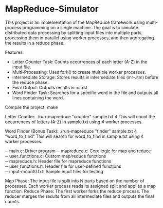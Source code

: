 # MapReduce-Simulator

This project is an implementation of the MapReduce framework using multi-process programming on a single machine. The goal is to simulate distributed data processing by splitting input files into multiple parts, processing them in parallel using worker processes, and then aggregating the results in a reduce phase.

Features:
- Letter Counter Task: Counts occurrences of each letter (A-Z) in the input file.
- Multi-Processing: Uses fork() to create multiple worker processes.
- Intermediate Storage: Stores results in intermediate files (mr-<id>.itm) before the reduce phase.
- Final Output: Outputs results in mr.rst.
- Word Finder Task: Searches for a specific word in the file and outputs all lines containing the word.

Compile the project:
make

Letter Counter:
./run-mapreduce "counter" sample.txt 4
This will count the occurrences of letters (A-Z) in sample.txt using 4 worker processes.

Word Finder (Bonus Task):
./run-mapreduce "finder" sample.txt 4 "word_to_find"
This will search for word_to_find in sample.txt using 4 worker processes.

─ main.c: Driver program
─ mapreduce.c: Core logic for map and reduce<br />
─ user_functions.c: Custom map/reduce functions<br />
─ mapreduce.h: Header file for mapreduce functions<br />
─ user_functions.h: Header file for user-defined functions<br />
─ input-moon10.txt: Sample input files for testing<br />

Map Phase:
The input file is split into N parts based on the number of processes.
Each worker process reads its assigned split and applies a map function.
Reduce Phase:
The first worker forks the reduce process.
The reducer merges the results from all intermediate files and outputs the final counts.

